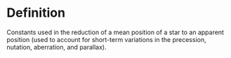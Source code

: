 # Definition

Constants used in the reduction of a mean position of a star to an
apparent position (used to account for short-term variations in the
precession, nutation, aberration, and parallax).
